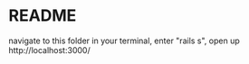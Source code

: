 # README

navigate to this folder in your terminal, enter "rails s", open up http://localhost:3000/
